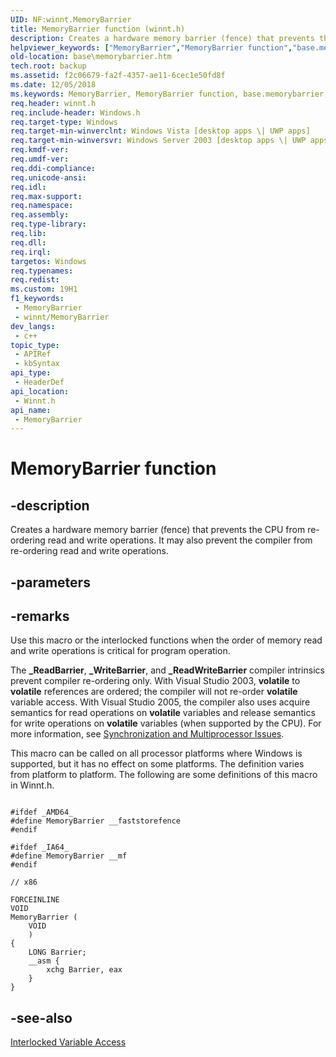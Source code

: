 ```yaml
---
UID: NF:winnt.MemoryBarrier
title: MemoryBarrier function (winnt.h)
description: Creates a hardware memory barrier (fence) that prevents the CPU from re-ordering read and write operations. It may also prevent the compiler from re-ordering read and write operations.
helpviewer_keywords: ["MemoryBarrier","MemoryBarrier function","base.memorybarrier","winnt/MemoryBarrier"]
old-location: base\memorybarrier.htm
tech.root: backup
ms.assetid: f2c06679-fa2f-4357-ae11-6cec1e50fd8f
ms.date: 12/05/2018
ms.keywords: MemoryBarrier, MemoryBarrier function, base.memorybarrier, winnt/MemoryBarrier
req.header: winnt.h
req.include-header: Windows.h
req.target-type: Windows
req.target-min-winverclnt: Windows Vista [desktop apps \| UWP apps]
req.target-min-winversvr: Windows Server 2003 [desktop apps \| UWP apps]
req.kmdf-ver: 
req.umdf-ver: 
req.ddi-compliance: 
req.unicode-ansi: 
req.idl: 
req.max-support: 
req.namespace: 
req.assembly: 
req.type-library: 
req.lib: 
req.dll: 
req.irql: 
targetos: Windows
req.typenames: 
req.redist: 
ms.custom: 19H1
f1_keywords:
 - MemoryBarrier
 - winnt/MemoryBarrier
dev_langs:
 - c++
topic_type:
 - APIRef
 - kbSyntax
api_type:
 - HeaderDef
api_location:
 - Winnt.h
api_name:
 - MemoryBarrier
---
```


# MemoryBarrier function


## -description

Creates a hardware memory barrier (fence) that prevents the CPU from re-ordering read and write operations. It may also prevent the compiler from re-ordering read and write operations.

## -parameters

## -remarks

Use this macro or the interlocked functions when the order of memory read and write operations is critical for program operation.

The <b>_ReadBarrier</b>, <b>_WriteBarrier</b>, and <b>_ReadWriteBarrier</b> compiler intrinsics prevent compiler re-ordering only. With Visual Studio 2003, <b>volatile</b> to <b>volatile</b> references are ordered; the compiler will not re-order <b>volatile</b> variable access. With Visual Studio 2005, the compiler also uses acquire semantics for read operations on <b>volatile</b> variables and release semantics for write operations on <b>volatile</b> variables (when supported by the CPU). For more information, see <a href="https://docs.microsoft.com/windows/desktop/Sync/synchronization-and-multiprocessor-issues">Synchronization and Multiprocessor Issues</a>.

This macro can be called on all processor platforms where Windows is supported, but it  has no effect on some platforms. The definition varies from platform to platform. The following are some definitions of this macro in Winnt.h.

<pre class="syntax" xml:space="preserve"><code>
#ifdef _AMD64_
#define MemoryBarrier __faststorefence
#endif

#ifdef _IA64_
#define MemoryBarrier __mf
#endif

// x86

FORCEINLINE
VOID
MemoryBarrier (
    VOID
    )
{
    LONG Barrier;
    __asm {
        xchg Barrier, eax
    }
}</code></pre>

## -see-also

<a href="https://docs.microsoft.com/windows/desktop/Sync/interlocked-variable-access">Interlocked Variable Access</a>

